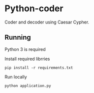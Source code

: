 # Python-coder

Coder and decoder using Caesar Cypher.

## Running

Python 3 is required

Install required librries

    pip install -r requirements.txt

Run locally

    python application.py
